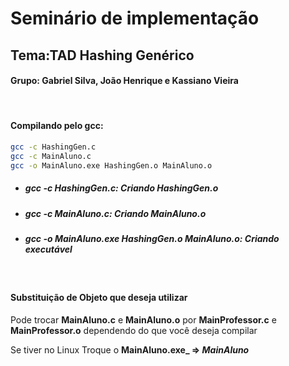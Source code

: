 <h1> Seminário de implementação </h1>
<h2> Tema:TAD Hashing Genérico </h2>

<h4> Grupo: Gabriel Silva, João Henrique e Kassiano Vieira</h4>
<br/>
<h4>Compilando pelo gcc:</h4>

~~~ bash
gcc -c HashingGen.c
gcc -c MainAluno.c
gcc -o MainAluno.exe HashingGen.o MainAluno.o
~~~

*  ##### gcc -c HashingGen.c: Criando HashingGen.o
*  ##### gcc -c MainAluno.c: Criando MainAluno.o
* ##### gcc -o MainAluno.exe HashingGen.o MainAluno.o: Criando executável
</br>

<h4>Substituição de Objeto que deseja utilizar</h4>
<p> Pode trocar  <strong>MainAluno.c</strong> e <strong>MainAluno.o</strong>  por <strong>MainProfessor.c</strong> e <strong>MainProfessor.o</strong> dependendo do que você deseja compilar<br/>

Se tiver no Linux Troque o <strong>MainAluno.exe_ => _MainAluno_</strong>
